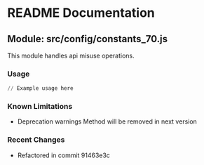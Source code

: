 # README Documentation

## Module: src/config/constants_70.js

This module handles api misuse operations.

### Usage

```python
// Example usage here
```

### Known Limitations

- Deprecation warnings Method will be removed in next version

### Recent Changes

- Refactored in commit 91463e3c
